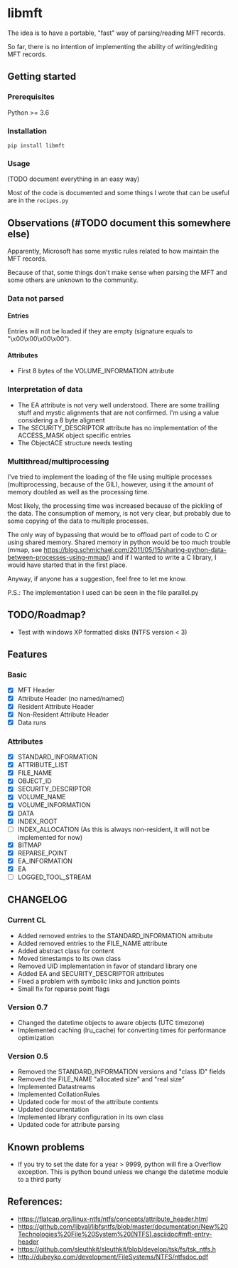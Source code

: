 # libmft

The idea is to have a portable, "fast" way of parsing/reading MFT records.

So far, there is no intention of implementing the ability of writing/editing
MFT records.

## Getting started

### Prerequisites

Python >= 3.6

### Installation

```
pip install libmft
```

### Usage

(TODO document everything in an easy way)

Most of the code is documented and some things I wrote that can be useful are in
the `recipes.py`

## Observations (#TODO document this somewhere else)

Apparently, Microsoft has some mystic rules related to how maintain the MFT records.

Because of that, some things don't make sense when parsing the MFT and some others
are unknown to the community.

### Data not parsed

#### Entries

Entries will not be loaded if they are empty (signature equals to "\x00\x00\x00\x00").

#### Attributes

- First 8 bytes of the VOLUME_INFORMATION attribute

### Interpretation of data

- The EA attribute is not very well understood. There are some trailling stuff and
  mystic alignments that are not confirmed. I'm using a value considering a 8 byte aligment
- The SECURITY_DESCRIPTOR attribute has no implementation of the ACCESS_MASK  object specific
  entries
- The ObjectACE structure needs testing

### Multithread/multiprocessing

I've tried to implement the loading of the file using multiple processes
(multiprocessing, because of the GIL), however, using it the amount of memory
doubled as well as the processing time.

Most likely, the processing time was increased because of the pickling of the data.
The consumption of memory, is not very clear, but probably due to some copying
of the data to multiple processes.

The only way of bypassing that would be to offload part of code to C or
using shared memory. Shared memory in python would be too much trouble (mmap, see
https://blog.schmichael.com/2011/05/15/sharing-python-data-between-processes-using-mmap/) and
if I wanted to write a C library, I would have started that in the first place.

Anyway, if anyone has a suggestion, feel free to let me know.

P.S.: The implementation I used can be seen in the file parallel.py

## TODO/Roadmap?

- Test with windows XP formatted disks (NTFS version < 3)

## Features

### Basic

- [x] MFT Header
- [x] Attribute Header (no named/named)
- [x] Resident Attribute Header
- [x] Non-Resident Attribute Header
- [x] Data runs

### Attributes

- [x] STANDARD_INFORMATION
- [x] ATTRIBUTE_LIST
- [x] FILE_NAME
- [x] OBJECT_ID
- [x] SECURITY_DESCRIPTOR
- [x] VOLUME_NAME
- [x] VOLUME_INFORMATION
- [x] DATA
- [x] INDEX_ROOT
- [ ] INDEX_ALLOCATION (As this is always non-resident, it will not be implemented for now)
- [x] BITMAP
- [x] REPARSE_POINT
- [x] EA_INFORMATION
- [x] EA
- [ ] LOGGED_TOOL_STREAM

## CHANGELOG

### Current CL

- Added removed entries to the STANDARD_INFORMATION attribute
- Added removed entries to the FILE_NAME attribute
- Added abstract class for content
- Moved timestamps to its own class
- Removed UID implementation in favor of standard library one
- Added EA and SECURITY_DESCRIPTOR attributes
- Fixed a problem with symbolic links and junction points
- Small fix for reparse point flags

### Version 0.7

- Changed the datetime objects to aware objects (UTC timezone)
- Implemented caching (lru_cache) for converting times for performance optimization

### Version 0.5

- Removed the STANDARD_INFORMATION versions and "class ID" fields
- Removed the FILE_NAME "allocated size" and "real size"
- Implemented Datastreams
- Implemented CollationRules
- Updated code for most of the attribute contents
- Updated documentation
- Implemented library configuration in its own class
- Updated code for attribute parsing

## Known problems

- If you try to set the date for a year > 9999, python will fire a Overflow exception.
This is python bound unless we change the datetime module to a third party

## References:

- https://flatcap.org/linux-ntfs/ntfs/concepts/attribute_header.html
- https://github.com/libyal/libfsntfs/blob/master/documentation/New%20Technologies%20File%20System%20(NTFS).asciidoc#mft-entry-header
- https://github.com/sleuthkit/sleuthkit/blob/develop/tsk/fs/tsk_ntfs.h
- http://dubeyko.com/development/FileSystems/NTFS/ntfsdoc.pdf
